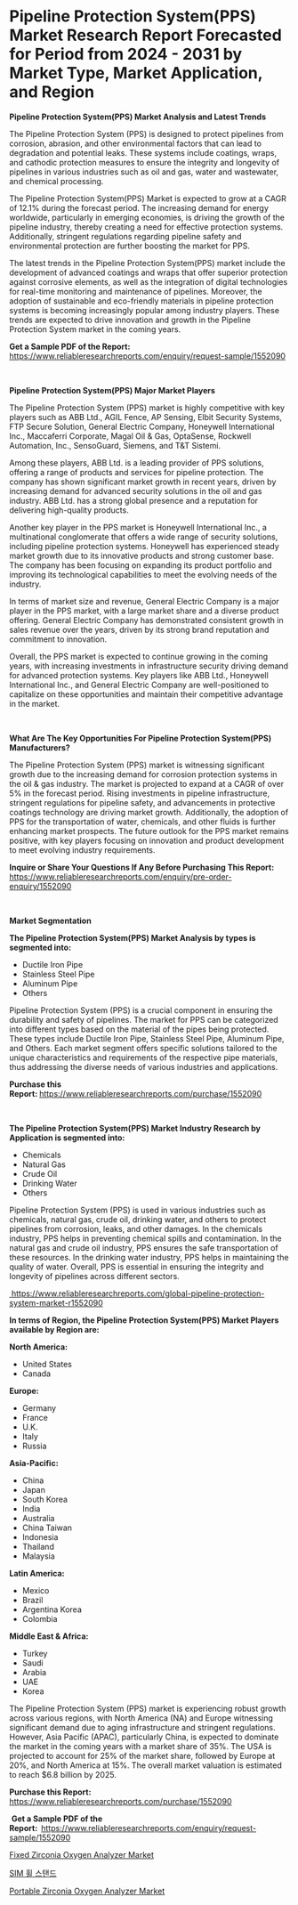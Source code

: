 <p><h1>Pipeline Protection System(PPS) Market Research Report Forecasted for Period from 2024 -  2031 by Market Type, Market Application, and Region</h1></p><p><strong>Pipeline Protection System(PPS) Market Analysis and Latest Trends</strong></p>
<p><p>The Pipeline Protection System (PPS) is designed to protect pipelines from corrosion, abrasion, and other environmental factors that can lead to degradation and potential leaks. These systems include coatings, wraps, and cathodic protection measures to ensure the integrity and longevity of pipelines in various industries such as oil and gas, water and wastewater, and chemical processing.</p><p>The Pipeline Protection System(PPS) Market is expected to grow at a CAGR of 12.1% during the forecast period. The increasing demand for energy worldwide, particularly in emerging economies, is driving the growth of the pipeline industry, thereby creating a need for effective protection systems. Additionally, stringent regulations regarding pipeline safety and environmental protection are further boosting the market for PPS.</p><p>The latest trends in the Pipeline Protection System(PPS) market include the development of advanced coatings and wraps that offer superior protection against corrosive elements, as well as the integration of digital technologies for real-time monitoring and maintenance of pipelines. Moreover, the adoption of sustainable and eco-friendly materials in pipeline protection systems is becoming increasingly popular among industry players. These trends are expected to drive innovation and growth in the Pipeline Protection System market in the coming years.</p></p>
<p><strong>Get a Sample PDF of the Report:&nbsp;</strong> <a href="https://www.reliableresearchreports.com/enquiry/request-sample/1552090">https://www.reliableresearchreports.com/enquiry/request-sample/1552090</a></p>
<p>&nbsp;</p>
<p><strong>Pipeline Protection System(PPS) Major Market Players</strong></p>
<p><p>The Pipeline Protection System (PPS) market is highly competitive with key players such as ABB Ltd., AGIL Fence, AP Sensing, Elbit Security Systems, FTP Secure Solution, General Electric Company, Honeywell International Inc., Maccaferri Corporate, Magal Oil & Gas, OptaSense, Rockwell Automation, Inc., SensoGuard, Siemens, and T&T Sistemi.</p><p>Among these players, ABB Ltd. is a leading provider of PPS solutions, offering a range of products and services for pipeline protection. The company has shown significant market growth in recent years, driven by increasing demand for advanced security solutions in the oil and gas industry. ABB Ltd. has a strong global presence and a reputation for delivering high-quality products.</p><p>Another key player in the PPS market is Honeywell International Inc., a multinational conglomerate that offers a wide range of security solutions, including pipeline protection systems. Honeywell has experienced steady market growth due to its innovative products and strong customer base. The company has been focusing on expanding its product portfolio and improving its technological capabilities to meet the evolving needs of the industry.</p><p>In terms of market size and revenue, General Electric Company is a major player in the PPS market, with a large market share and a diverse product offering. General Electric Company has demonstrated consistent growth in sales revenue over the years, driven by its strong brand reputation and commitment to innovation.</p><p>Overall, the PPS market is expected to continue growing in the coming years, with increasing investments in infrastructure security driving demand for advanced protection systems. Key players like ABB Ltd., Honeywell International Inc., and General Electric Company are well-positioned to capitalize on these opportunities and maintain their competitive advantage in the market.</p></p>
<p>&nbsp;</p>
<p><strong>What Are The Key Opportunities For Pipeline Protection System(PPS) Manufacturers?</strong></p>
<p><p>The Pipeline Protection System (PPS) market is witnessing significant growth due to the increasing demand for corrosion protection systems in the oil & gas industry. The market is projected to expand at a CAGR of over 5% in the forecast period. Rising investments in pipeline infrastructure, stringent regulations for pipeline safety, and advancements in protective coatings technology are driving market growth. Additionally, the adoption of PPS for the transportation of water, chemicals, and other fluids is further enhancing market prospects. The future outlook for the PPS market remains positive, with key players focusing on innovation and product development to meet evolving industry requirements.</p></p>
<p><strong>Inquire or Share Your Questions If Any Before Purchasing This Report:</strong> <a href="https://www.reliableresearchreports.com/enquiry/pre-order-enquiry/1552090">https://www.reliableresearchreports.com/enquiry/pre-order-enquiry/1552090</a></p>
<p>&nbsp;</p>
<p><strong>Market Segmentation</strong></p>
<p><strong>The Pipeline Protection System(PPS) Market Analysis by types is segmented into:</strong></p>
<p><ul><li>Ductile Iron Pipe</li><li>Stainless Steel Pipe</li><li>Aluminum Pipe</li><li>Others</li></ul></p>
<p><p>Pipeline Protection System (PPS) is a crucial component in ensuring the durability and safety of pipelines. The market for PPS can be categorized into different types based on the material of the pipes being protected. These types include Ductile Iron Pipe, Stainless Steel Pipe, Aluminum Pipe, and Others. Each market segment offers specific solutions tailored to the unique characteristics and requirements of the respective pipe materials, thus addressing the diverse needs of various industries and applications.</p></p>
<p><strong>Purchase this Report:&nbsp;</strong><a href="https://www.reliableresearchreports.com/purchase/1552090">https://www.reliableresearchreports.com/purchase/1552090</a></p>
<p>&nbsp;</p>
<p><strong>The Pipeline Protection System(PPS) Market Industry Research by Application is segmented into:</strong></p>
<p><ul><li>Chemicals</li><li>Natural Gas</li><li>Crude Oil</li><li>Drinking Water</li><li>Others</li></ul></p>
<p><p>Pipeline Protection System (PPS) is used in various industries such as chemicals, natural gas, crude oil, drinking water, and others to protect pipelines from corrosion, leaks, and other damages. In the chemicals industry, PPS helps in preventing chemical spills and contamination. In the natural gas and crude oil industry, PPS ensures the safe transportation of these resources. In the drinking water industry, PPS helps in maintaining the quality of water. Overall, PPS is essential in ensuring the integrity and longevity of pipelines across different sectors.</p></p>
<p><a href="https://www.reliableresearchreports.com/global-pipeline-protection-system-market-r1552090">&nbsp;https://www.reliableresearchreports.com/global-pipeline-protection-system-market-r1552090</a></p>
<p><strong>In terms of Region, the Pipeline Protection System(PPS) Market Players available by Region are:</strong></p>
<p>
    <p> <strong> North America: </strong>
        <ul>
            <li>United States</li>
            <li>Canada</li>
        </ul>
        </p> 
    <p> <strong> Europe: </strong>
        <ul>
            <li>Germany</li>
            <li>France</li>
            <li>U.K.</li>
            <li>Italy</li>
            <li>Russia</li>
        </ul>
        </p> 
    <p> <strong> Asia-Pacific: </strong>
        <ul>
            <li>China</li>
            <li>Japan</li>
            <li>South Korea</li>
            <li>India</li>
            <li>Australia</li>
            <li>China Taiwan</li>
            <li>Indonesia</li>
            <li>Thailand</li>
            <li>Malaysia</li>
        </ul>
        </p> 
    <p> <strong> Latin America: </strong>
        <ul>
            <li>Mexico</li>
            <li>Brazil</li>
            <li>Argentina Korea</li>
            <li>Colombia</li>
        </ul>
        </p> 
    <p> <strong> Middle East & Africa: </strong>
        <ul>
            <li>Turkey</li>
            <li>Saudi</li>
            <li>Arabia</li>
            <li>UAE</li>
            <li>Korea</li>
        </ul>
    </p>
    </p>
<p><p>The Pipeline Protection System (PPS) market is experiencing robust growth across various regions, with North America (NA) and Europe witnessing significant demand due to aging infrastructure and stringent regulations. However, Asia Pacific (APAC), particularly China, is expected to dominate the market in the coming years with a market share of 35%. The USA is projected to account for 25% of the market share, followed by Europe at 20%, and North America at 15%. The overall market valuation is estimated to reach $6.8 billion by 2025.</p></p>
<p><strong>Purchase this Report: </strong><a href="https://www.reliableresearchreports.com/purchase/1552090">https://www.reliableresearchreports.com/purchase/1552090</a></p>
<p>&nbsp;<strong>Get a Sample PDF of the Report:&nbsp;&nbsp;</strong><a href="https://www.reliableresearchreports.com/enquiry/request-sample/1552090">https://www.reliableresearchreports.com/enquiry/request-sample/1552090</a></p>
<p><strong></strong></p>
<p><p><a href="https://github.com/guneycigdem35/Market-Research-Report-List-3/blob/main/fixed-zirconia-oxygen-analyzer-market.md">Fixed Zirconia Oxygen Analyzer Market</a></p><p><a href="https://github.com/hxzi07639916/Market-Research-Report-List-1/blob/main/894091145450.md">SIM 휠 스탠드</a></p><p><a href="https://github.com/Paul14Anderson63/Market-Research-Report-List-4/blob/main/portable-zirconia-oxygen-analyzer-market.md">Portable Zirconia Oxygen Analyzer Market</a></p></p>